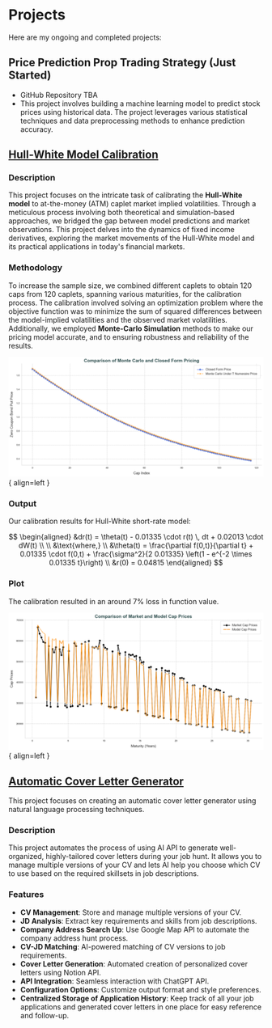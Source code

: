 # **Projects**

Here are my ongoing and completed projects:

## **Price Prediction Prop Trading Strategy** (Just Started)
- GitHub Repository TBA
- This project involves building a machine learning model to predict stock prices using historical data. The project leverages various statistical techniques and data preprocessing methods to enhance prediction accuracy.


## [**Hull-White Model Calibration**](https://github.com/fredhli/Hull-White-Caplet-Calibration)
### Description
This project focuses on the intricate task of calibrating the **Hull-White model** to at-the-money (ATM) caplet market implied volatilities. Through a meticulous process involving both theoretical and simulation-based approaches, we bridged the gap between model predictions and market observations. This project delves into the dynamics of fixed income derivatives, exploring the market movements of the Hull-White model and its practical applications in today's financial markets.

### Methodology
To increase the sample size, we combined different caplets to obtain 120 caps from 120 caplets, spanning various maturities, for the calibration process. The calibration involved solving an optimization problem where the objective function was to minimize the sum of squared differences between the model-implied volatilities and the observed market volatilities. Additionally, we employed **Monte-Carlo Simulation** methods to make our pricing model accurate, and to ensuring robustness and reliability of the results.

![HW_MC](assets/plots/hw_mc.png){ align=left }

### Output
Our calibration results for Hull-White short-rate model:

$$
\begin{aligned}
&dr(t) = \theta(t) - 0.01335 \cdot r(t) \, dt + 0.02013 \cdot dW(t) \\ \\
&\text{where,} \\
&\theta(t) = \frac{\partial f(0,t)}{\partial t} + 0.01335 \cdot f(0,t) + \frac{\sigma^2}{2 0.01335} \left(1 - e^{-2 \times 0.01335 t}\right) \\
&r(0) = 0.04815
\end{aligned}
$$

### Plot
The calibration resulted in an around 7% loss in function value.

![Hull-White Plot](assets/plots/hw_plot.png){ align=left }

## [**Automatic Cover Letter Generator**](https://github.com/fredhli/Auto_CL_Generator)

This project focuses on creating an automatic cover letter generator using natural language processing techniques.
### Description
This project automates the process of using AI API to generate well-organized, highly-tailored cover letters during your job hunt. It allows you to manage multiple versions of your CV and lets AI help you choose which CV to use based on the required skillsets in job descriptions.

### Features
- **CV Management**: Store and manage multiple versions of your CV.
- **JD Analysis**: Extract key requirements and skills from job descriptions.
- **Company Address Search Up**: Use Google Map API to automate the company address hunt process.
- **CV-JD Matching**: AI-powered matching of CV versions to job requirements.
- **Cover Letter Generation**: Automated creation of personalized cover letters using Notion API.
- **API Integration**: Seamless interaction with ChatGPT API.
- **Configuration Options**: Customize output format and style preferences.
- **Centralized Storage of Application History**: Keep track of all your job applications and generated cover letters in one place for easy reference and follow-up.


